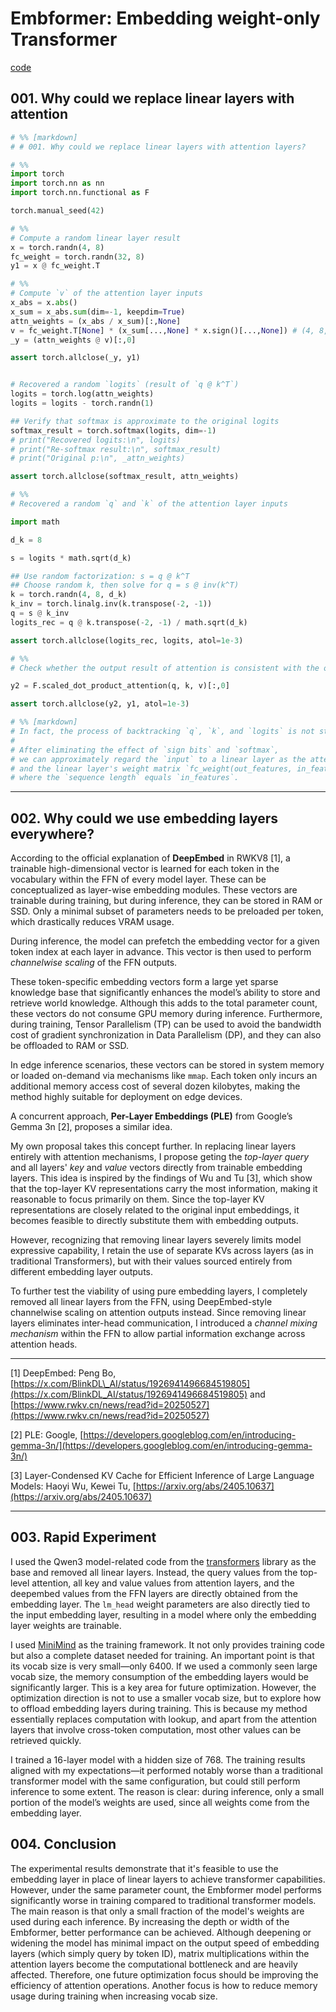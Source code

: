 # Embformer: Embedding weight-only Transformer

[code](https://github.com/highcwu/embformer)

## 001. Why could we replace linear layers with attention

```python
# %% [markdown]
# # 001. Why could we replace linear layers with attention layers?

# %%
import torch
import torch.nn as nn
import torch.nn.functional as F

torch.manual_seed(42)

# %%
# Compute a random linear layer result
x = torch.randn(4, 8)
fc_weight = torch.randn(32, 8)
y1 = x @ fc_weight.T

# %%
# Compute `v` of the attention layer inputs
x_abs = x.abs()
x_sum = x_abs.sum(dim=-1, keepdim=True)
attn_weights = (x_abs / x_sum)[:,None]
v = fc_weight.T[None] * (x_sum[...,None] * x.sign()[...,None]) # (4, 8, 32) (bsz, seq_len, out_dim)
_y = (attn_weights @ v)[:,0]

assert torch.allclose(_y, y1)


# Recovered a random `logits` (result of `q @ k^T`)
logits = torch.log(attn_weights)
logits = logits - torch.randn(1)

## Verify that softmax is approximate to the original logits
softmax_result = torch.softmax(logits, dim=-1)
# print("Recovered logits:\n", logits)
# print("Re-softmax result:\n", softmax_result)
# print("Original p:\n", _attn_weights)

assert torch.allclose(softmax_result, attn_weights)

# %%
# Recovered a random `q` and `k` of the attention layer inputs

import math

d_k = 8

s = logits * math.sqrt(d_k)

## Use random factorization: s = q @ k^T
## Choose random k, then solve for q = s @ inv(k^T)
k = torch.randn(4, 8, d_k)
k_inv = torch.linalg.inv(k.transpose(-2, -1))
q = s @ k_inv
logits_rec = q @ k.transpose(-2, -1) / math.sqrt(d_k)

assert torch.allclose(logits_rec, logits, atol=1e-3)

# %%
# Check whether the output result of attention is consistent with the output result of linear

y2 = F.scaled_dot_product_attention(q, k, v)[:,0]

assert torch.allclose(y2, y1, atol=1e-3)

# %% [markdown]
# In fact, the process of backtracking `q`, `k`, and `logits` is not strictly necessary.
# 
# After eliminating the effect of `sign bits` and `softmax`, 
# we can approximately regard the `input` to a linear layer as the attention layer's computed `attn_weights`,
# and the linear layer's weight matrix `fc_weight(out_features, in_features)` as the attention layer's value matrix `v`,
# where the `sequence length` equals `in_features`.

```
---

## 002. Why could we use embedding layers everywhere?

According to the official explanation of **DeepEmbed** in RWKV8 \[1], a trainable high-dimensional vector is learned for each token in the vocabulary within the FFN of every model layer. These can be conceptualized as layer-wise embedding modules. These vectors are trainable during training, but during inference, they can be stored in RAM or SSD. Only a minimal subset of parameters needs to be preloaded per token, which drastically reduces VRAM usage.

During inference, the model can prefetch the embedding vector for a given token index at each layer in advance. This vector is then used to perform *channelwise scaling* of the FFN outputs.

These token-specific embedding vectors form a large yet sparse knowledge base that significantly enhances the model’s ability to store and retrieve world knowledge. Although this adds to the total parameter count, these vectors do not consume GPU memory during inference. Furthermore, during training, Tensor Parallelism (TP) can be used to avoid the bandwidth cost of gradient synchronization in Data Parallelism (DP), and they can also be offloaded to RAM or SSD.

In edge inference scenarios, these vectors can be stored in system memory or loaded on-demand via mechanisms like `mmap`. Each token only incurs an additional memory access cost of several dozen kilobytes, making the method highly suitable for deployment on edge devices.

A concurrent approach, **Per-Layer Embeddings (PLE)** from Google’s Gemma 3n \[2], proposes a similar idea.

My own proposal takes this concept further. In replacing linear layers entirely with attention mechanisms, I propose geting the *top-layer query* and all layers' *key* and *value* vectors directly from trainable embedding layers. This idea is inspired by the findings of Wu and Tu \[3], which show that the top-layer KV representations carry the most information, making it reasonable to focus primarily on them. Since the top-layer KV representations are closely related to the original input embeddings, it becomes feasible to directly substitute them with embedding outputs.

However, recognizing that removing linear layers severely limits model expressive capability, I retain the use of separate KVs across layers (as in traditional Transformers), but with their values sourced entirely from different embedding layer outputs.

To further test the viability of using pure embedding layers, I completely removed all linear layers from the FFN, using DeepEmbed-style channelwise scaling on attention outputs instead. Since removing linear layers eliminates inter-head communication, I introduced a *channel mixing mechanism* within the FFN to allow partial information exchange across attention heads.

---

\[1] DeepEmbed: Peng Bo, [https://x.com/BlinkDL\_AI/status/1926941496684519805](https://x.com/BlinkDL_AI/status/1926941496684519805) and [https://www.rwkv.cn/news/read?id=20250527](https://www.rwkv.cn/news/read?id=20250527)

\[2] PLE: Google, [https://developers.googleblog.com/en/introducing-gemma-3n/](https://developers.googleblog.com/en/introducing-gemma-3n/)

\[3] Layer-Condensed KV Cache for Efficient Inference of Large Language Models: Haoyi Wu, Kewei Tu, [https://arxiv.org/abs/2405.10637](https://arxiv.org/abs/2405.10637)

---

## 003. Rapid Experiment

I used the Qwen3 model-related code from the [transformers](https://github.com/huggingface/transformers) library as the base and removed all linear layers. Instead, the query values from the top-level attention, all key and value values from attention layers, and the deepembed values from the FFN layers are directly obtained from the embedding layer. The `lm_head` weight parameters are also directly tied to the input embedding layer, resulting in a model where only the embedding layer weights are trainable.

I used [MiniMind](https://github.com/jingyaogong/minimind) as the training framework. It not only provides training code but also a complete dataset needed for training. An important point is that its vocab size is very small—only 6400. If we used a commonly seen large vocab size, the memory consumption of the embedding layers would be significantly larger. This is a key area for future optimization. However, the optimization direction is not to use a smaller vocab size, but to explore how to offload embedding layers during training. This is because my method essentially replaces computation with lookup, and apart from the attention layers that involve cross-token computation, most other values can be retrieved quickly.

I trained a 16-layer model with a hidden size of 768. The training results aligned with my expectations—it performed notably worse than a traditional transformer model with the same configuration, but could still perform inference to some extent. The reason is clear: during inference, only a small portion of the model’s weights are used, since all weights come from the embedding layer.

## 004. Conclusion

The experimental results demonstrate that it's feasible to use the embedding layer in place of linear layers to achieve transformer capabilities. However, under the same parameter count, the Embformer model performs significantly worse in training compared to traditional transformer models. The main reason is that only a small fraction of the model's weights are used during each inference. By increasing the depth or width of the Embformer, better performance can be achieved. Although deepening or widening the model has minimal impact on the output speed of embedding layers (which simply query by token ID), matrix multiplications within the attention layers become the computational bottleneck and are heavily affected. Therefore, one future optimization focus should be improving the efficiency of attention operations. Another focus is how to reduce memory usage during training when increasing vocab size.
